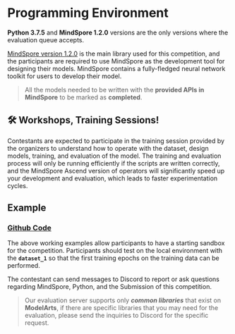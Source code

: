 # Programming Environment

**Python 3.7.5** and **MindSpore 1.2.0** versions are the only versions where the evaluation queue accepts.

[MindSpore version 1.2.0](https://mindspore.cn/doc/api_python/zh-CN/r1.2/index.html) is the main library used for this competition, and the participants are required to use MindSpore as the development tool for designing their models. MindSpore contains a fully-fledged neural network toolkit for users to develop their model.

[](../../mindspore-tutorial/mindspore-installation-guide.md)

> All the models needed to be written with the **provided APIs in MindSpore** to be marked as **completed**.


## 🛠 Workshops, Training Sessions!

Contestants are expected to participate in the training session provided by the organizers to understand how to operate with the dataset, design models, training, and evaluation of the model. The training and evaluation process will only be running efficiently if the scripts are written correctly, and the MindSpore Ascend version of operators will significantly speed up your development and evaluation, which leads to faster experimentation cycles.

## Example

### <a href="https://github.com/MindSporeChallenge21" target="_blank"> Github Code</a>

The above working examples allow participants to have a starting sandbox for the competition. Participants should test on the local environment with the **`dataset_1`** so that the first training epochs on the training data can be performed.

The contestant can send messages to Discord to report or ask questions regarding MindSpore, Python, and the Submission of this competition.

> Our evaluation server supports only _**common libraries**_ that exist on **ModelArts**, if there are specific libraries that you may need for the evaluation, please send the inquiries to Discord for the specific request.


